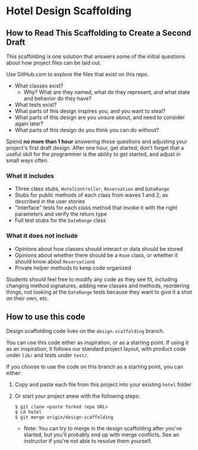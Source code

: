 # Hotel Design Scaffolding

## How to Read This Scaffolding to Create a Second Draft

This scaffolding is one solution that answers some of the initial questions about how project files can be laid out.

Use GitHub.com to explore the files that exist on this repo.
  - What classes exist?
    - Why? What are they named, what do they represent, and what state and behavior do they have?
  - What tests exist?
  - What parts of this design inspires you, and you want to steal?
  - What parts of this design are you unsure about, and need to consider again later?
  - What parts of this design do you think you can do without?
  
Spend **no more than 1 hour** answering those questions and adjusting your project's first draft design. After one hour, get started; don't forget that a useful skill for the programmer is the ability to get started, and adjust in small ways often.

### What it includes

- Three class stubs, `HotelController`, `Reservation` and `DateRange`
- Stubs for public methods of each class from waves 1 and 2, as described in the user stories
- "Interface" tests for each class method that invoke it with the right parameters and verify the return type
- Full test stubs for the `DateRange` class

### What it does not include

- Opinions about how classes should interact or data should be stored
- Opinions about whether there should be a `Room` class, or whether it should know about `Reservation`s
- Private helper methods to keep code organized

Students should feel free to modify any code as they see fit, including changing method signatures, adding new classes and methods, reordering things, not looking at the `DateRange` tests because they want to give it a shot on their own, etc. 

## How to use this code

Design scaffolding code lives on the `design-scaffolding` branch.

You can use this code either as inspiration, or as a starting point. If using it as an inspiration, it follows our standard project layout, with product code under `lib/` and tests under `test/`.

If you choose to use the code on this branch as a starting point, you can either:

1. Copy and paste each file from this project into your existing `hotel` folder
2. Or start your project anew with the following steps:

    ```
    $ git clone <paste forked repo URL>
    $ cd hotel
    $ git merge origin/design-scaffolding
    ```

    - Note: You can try to merge in the design scaffolding after you've started, but you'll probably end up with merge conflicts. See an instructor if you're not able to resolve them yourself.
